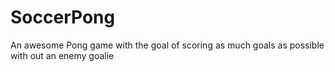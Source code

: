 # SoccerPong
An awesome Pong game with the goal of scoring as much goals as possible with out an enemy goalie
